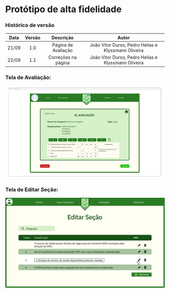 # Protótipo de alta fidelidade

### Histórico de versão

| Data  | Versão |      Descrição      |                        Autor                        |
| :---: | :----: | :-----------------: | :-------------------------------------------------: |
| 21/09 |  1.0   | Página de Avaliação | João Vitor Durso, Pedro Helias e Klyssmann Oliveira |
| 22/09 |  1.1   | Correções na página | João Vitor Durso, Pedro Helias e Klyssmann Oliveira |

### Tela de Avaliação:

![Tela-Avaliação](/docs/assets/produtos/prototipos/prototipo_time_a/tela_avaliacao_time_a_corrigido.png)

### Tela de Editar Seção:

![Tela-Editar-Seção](/docs/assets/produtos/prototipos/prototipo_time_a/tela_editar_secao_time_a.png)

